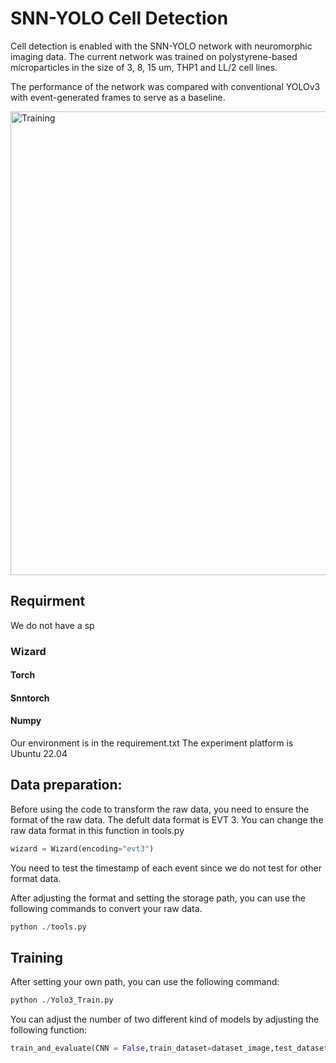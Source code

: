 # SNN-YOLO Cell Detection

Cell detection is enabled with the SNN-YOLO network with neuromorphic imaging data. The current network was trained on polystyrene-based microparticles in the size of 3, 8, 15 um, THP1 and LL/2 cell lines.

The performance of the network was compared with conventional YOLOv3 with event-generated frames to serve as a baseline.

<img width="742" alt="Training" src="https://github.com/NeuroSyd/SNN-YOLO-Cell-Detection/assets/124959469/e01cfc9f-391e-4efc-af75-9afb6b8d4c9f">

  
## Requirment
We do not have a sp
### Wizard
#### Torch
#### Snntorch
#### Numpy

Our environment is in the requirement.txt
The experiment platform is Ubuntu 22.04
## Data preparation:
Before using the code to transform the raw data, you need to ensure the format of the raw data. The defult data format is EVT 3. You can change the raw data format in this function in tools.py
```python
wizard = Wizard(encoding="evt3")
```
You need to test the timestamp of each event since we do not test for other format data.

After adjusting the format and setting the storage path, you can use the following commands to convert your raw data.

```python
python ./tools.py
```

## Training
After setting your own path, you can use the following command:
```python
python ./Yolo3_Train.py
```
You can adjust the number of two different kind of models by adjusting the following function:
```python
train_and_evaluate(CNN = False,train_dataset=dataset_image,test_dataset=dataset_image_t,totalNum=YOUR_NUM)
